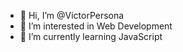 - 👋 Hi, I’m @VictorPersona
- 👀 I’m interested in Web Development
- 🌱 I’m currently learning JavaScript

<!---
VictorPersona/VictorPersona is a ✨ special ✨ repository because its `README.md` (this file) appears on your GitHub profile.
You can click the Preview link to take a look at your changes.
--->
